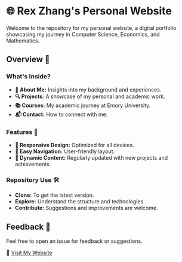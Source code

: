 # 🌐 Rex Zhang's Personal Website

Welcome to the repository for my personal website, a digital portfolio showcasing my journey in Computer Science, Economics, and Mathematics.

## Overview 📌

### What's Inside?

- **👤 About Me:** Insights into my background and experiences.
- **🔍 Projects:** A showcase of my personal and academic work.
- **📚 Courses:** My academic journey at Emory University.
- **📬 Contact:** How to connect with me.

### Features 🌟

- **📱 Responsive Design:** Optimized for all devices.
- **🧭 Easy Navigation:** User-friendly layout.
- **🔄 Dynamic Content:** Regularly updated with new projects and achievements.

### Repository Use 🛠️

- **Clone:** To get the latest version.
- **Explore:** Understand the structure and technologies.
- **Contribute:** Suggestions and improvements are welcome.

## Feedback 📢

Feel free to open an issue for feedback or suggestions.

🔗 [Visit My Website](<Your-Website-URL>)


